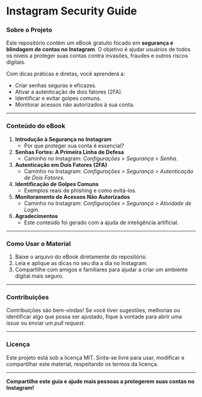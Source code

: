 # **Instagram Security Guide**

### **Sobre o Projeto**
Este repositório contém um eBook gratuito focado em **segurança e blindagem de contas no Instagram**. O objetivo é ajudar usuários de todos os níveis a proteger suas contas contra invasões, fraudes e outros riscos digitais.

Com dicas práticas e diretas, você aprenderá a:
- Criar senhas seguras e eficazes.
- Ativar a autenticação de dois fatores (2FA).
- Identificar e evitar golpes comuns.
- Monitorar acessos não autorizados à sua conta.

---

### **Conteúdo do eBook**
1. **Introdução à Segurança no Instagram**
   - Por que proteger sua conta é essencial?
2. **Senhas Fortes: A Primeira Linha de Defesa**
   - Caminho no Instagram: *Configurações > Segurança > Senha.*
3. **Autenticação em Dois Fatores (2FA)**
   - Caminho no Instagram: *Configurações > Segurança > Autenticação de Dois Fatores.*
4. **Identificação de Golpes Comuns**
   - Exemplos reais de phishing e como evitá-los.
5. **Monitoramento de Acessos Não Autorizados**
   - Caminho no Instagram: *Configurações > Segurança > Atividade de Login.*
6. **Agradecimentos**
   - Este conteúdo foi gerado com a ajuda de inteligência artificial.

---

### **Como Usar o Material**
1. Baixe o arquivo do eBook diretamente do repositório.
2. Leia e aplique as dicas no seu dia a dia no Instagram.
3. Compartilhe com amigos e familiares para ajudar a criar um ambiente digital mais seguro.

---

### **Contribuições**
Contribuições são bem-vindas! Se você tiver sugestões, melhorias ou identificar algo que possa ser ajustado, fique à vontade para abrir uma *issue* ou enviar um *pull request*. 

---

### **Licença**
Este projeto está sob a licença MIT. Sinta-se livre para usar, modificar e compartilhar este material, respeitando os termos da licença.

---

**Compartilhe este guia e ajude mais pessoas a protegerem suas contas no Instagram!**
